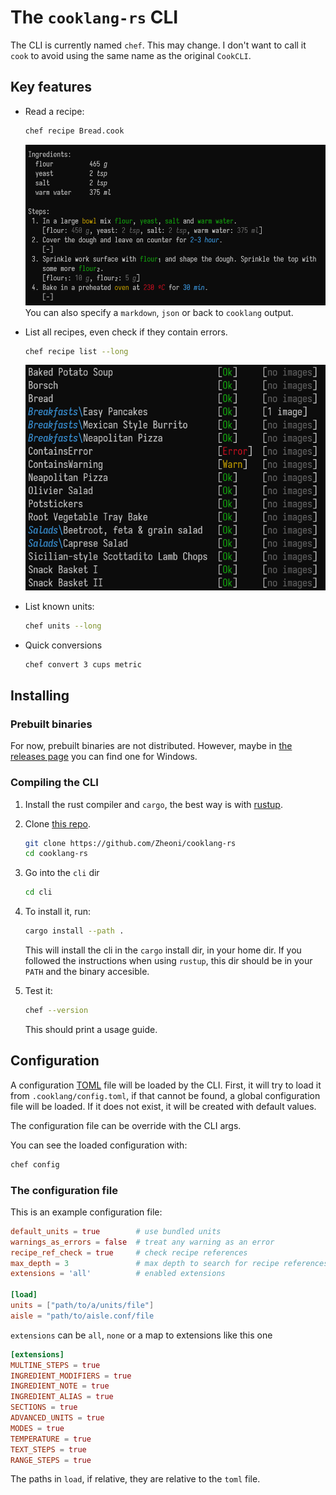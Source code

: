 # The `cooklang-rs` CLI

The CLI is currently named `chef`. This may change. I don't want to
call it `cook` to avoid using the same name as the original `CookCLI`.

## Key features
- Read a recipe:
    ```sh
    chef recipe Bread.cook
    ```
    ![](../images/bread3.png)
    You can also specify a `markdown`, `json` or back to `cooklang` output.

- List all recipes, even check if they contain errors.
    ```sh
    chef recipe list --long
    ```
    ![](../images/list.png)

- List known units:
    ```sh
    chef units --long
    ```

- Quick conversions
    ```sh
    chef convert 3 cups metric
    ```


## Installing
### Prebuilt binaries
For now, prebuilt binaries are not distributed. However, maybe in
[the releases page](https://github.com/Zheoni/cooklang-rs/releases) you
can find one for Windows.

### Compiling the CLI
1. Install the rust compiler and `cargo`, the best way is with
[rustup](https://rustup.rs/).
2. Clone [this repo](https://github.com/Zheoni/cooklang-rs).
    ```sh
    git clone https://github.com/Zheoni/cooklang-rs
    cd cooklang-rs
    ```
3. Go into the `cli` dir
    ```sh
    cd cli
    ```
4. To install it, run:
    ```sh
    cargo install --path .
    ```
    This will install the cli in the `cargo` install dir, in your home dir.
    If you followed the instructions when using `rustup`, this dir should be
    in your `PATH` and the binary accesible.

5. Test it:
    ```sh
    chef --version
    ```
    This should print a usage guide.


## Configuration
A configuration [TOML](https://toml.io) file will be loaded by the CLI.
First, it will try to load it from `.cooklang/config.toml`, if that cannot
be found, a global configuration file will be loaded. If it does not
exist, it will be created with default values.

The configuration file can be override with the CLI args.

You can see the loaded configuration with:
```sh
chef config
```

### The configuration file
This is an example configuration file:
```toml
default_units = true        # use bundled units
warnings_as_errors = false  # treat any warning as an error
recipe_ref_check = true     # check recipe references
max_depth = 3               # max depth to search for recipe references
extensions = 'all'          # enabled extensions

[load]
units = ["path/to/a/units/file"]
aisle = "path/to/aisle.conf/file
```

`extensions` can be `all`, `none` or a map to extensions like this one
```toml
[extensions]
MULTINE_STEPS = true
INGREDIENT_MODIFIERS = true
INGREDIENT_NOTE = true
INGREDIENT_ALIAS = true
SECTIONS = true
ADVANCED_UNITS = true
MODES = true
TEMPERATURE = true
TEXT_STEPS = true
RANGE_STEPS = true
```

The paths in `load`, if relative, they are relative to the `toml` file.
